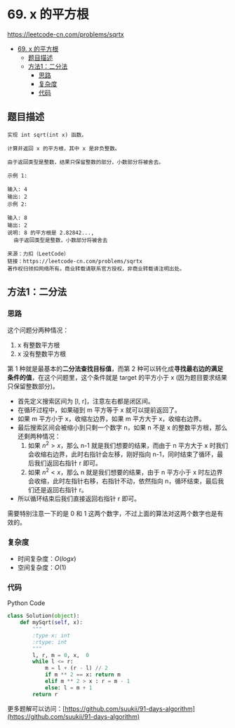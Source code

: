# 69. x 的平方根

https://leetcode-cn.com/problems/sqrtx

- [69. x 的平方根](#69-x-的平方根)
  - [题目描述](#题目描述)
  - [方法1：二分法](#方法1二分法)
    - [思路](#思路)
    - [复杂度](#复杂度)
    - [代码](#代码)

## 题目描述

```
实现 int sqrt(int x) 函数。

计算并返回 x 的平方根，其中 x 是非负整数。

由于返回类型是整数，结果只保留整数的部分，小数部分将被舍去。

示例 1:

输入: 4
输出: 2
示例 2:

输入: 8
输出: 2
说明: 8 的平方根是 2.82842...,
  由于返回类型是整数，小数部分将被舍去

来源：力扣（LeetCode）
链接：https://leetcode-cn.com/problems/sqrtx
著作权归领扣网络所有。商业转载请联系官方授权，非商业转载请注明出处。
```
## 方法1：二分法

### 思路

这个问题分两种情况：

1. x 有整数平方根
2. x 没有整数平方根

第 1 种就是最基本的**二分法查找目标值**，而第 2 种可以转化成**寻找最右边的满足条件的值**，在这个问题里，这个条件就是 target 的平方小于 x (因为题目要求结果只保留整数部分)。

-   首先定义搜索区间为 [l, r]，注意左右都是闭区间。
-   在循环过程中，如果碰到 m 平方等于 x 就可以提前返回了。
-   如果 m 平方小于 x，收缩左边界，如果 m 平方大于 x，收缩右边界。
-   最后搜索区间会被缩小到只剩一个数字 n，如果 n 不是 x 的整数平方根，那么还剩两种情况：
    1. 如果 $n^2 > x$，那么 n-1 就是我们想要的结果，而由于 n 平方大于 x 时我们会收缩右边界，此时右指针会左移，刚好指向 n-1，同时结束了循环，最后我们返回右指针 r 即可。
    2. 如果 $n^2 < x$，那么 n 就是我们想要的结果，由于 n 平方小于 x 时左边界会收缩，此时左指针右移，右指针不动，依然指向 n，循环结束，最后我们还是返回右指针 r。
-   所以循环结束后我们直接返回右指针 r 即可。

需要特别注意一下的是 0 和 1 这两个数字，不过上面的算法对这两个数字也是有效的。

### 复杂度

-   时间复杂度：$O(logx)$
-   空间复杂度：$O(1)$

### 代码

Python Code

```py
class Solution(object):
    def mySqrt(self, x):
        """
        :type x: int
        :rtype: int
        """
        l, r, m = 0, x,  0
        while l <= r:
            m = l + (r - l) // 2
            if m ** 2 == x: return m
            elif m ** 2 > x : r = m - 1
            else: l = m + 1
        return r
```

更多题解可以访问：[https://github.com/suukii/91-days-algorithm](https://github.com/suukii/91-days-algorithm)